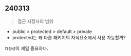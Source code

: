## 240313

> 접근 지정자의 범위

- public > protected > default > private
- protected는 왜 다른 패키지의 자식요소에서 사용 가능할까?

`다형성`이 제일 중요하다.
